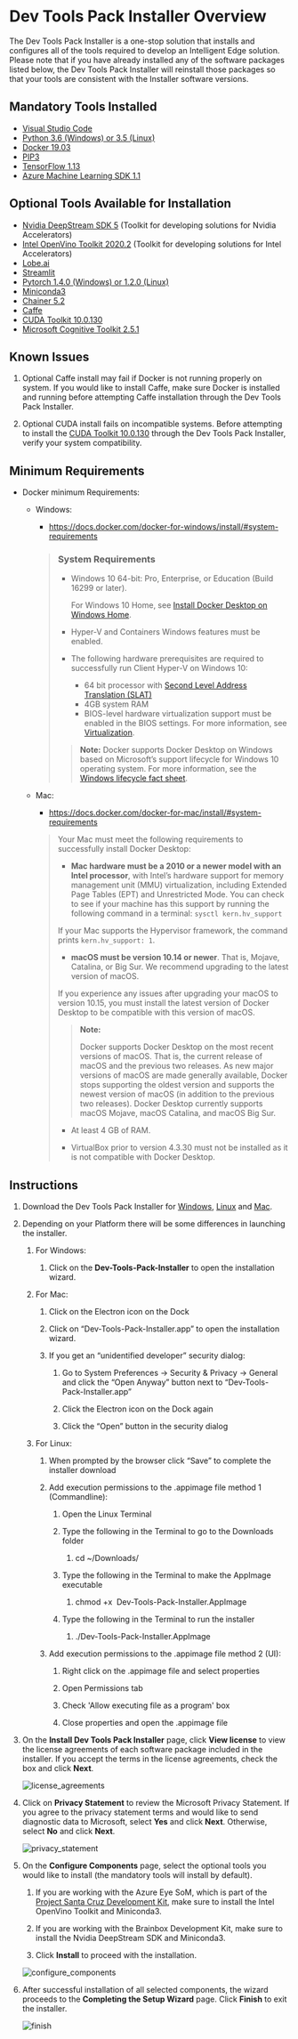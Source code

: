 # Dev Tools Pack Installer Overview

The Dev Tools Pack Installer is a one-stop solution that installs and configures all of the tools required to develop an Intelligent Edge solution. Please note that if you have already installed any of the software packages listed below, the Dev Tools Pack Installer will reinstall those packages so that your tools are consistent with the Installer software versions.

## Mandatory Tools Installed

* [Visual Studio Code](https://code.visualstudio.com/)
* [Python 3.6 (Windows) or 3.5 (Linux)](https://www.python.org/)
* [Docker 19.03](https://www.docker.com/)
* [PIP3](https://pip.pypa.io/en/stable/user_guide/)
* [TensorFlow 1.13](https://www.tensorflow.org/)
* [Azure Machine Learning SDK 1.1](https://docs.microsoft.com/en-us/python/api/overview/azure/ml/?view=azure-ml-py)

## Optional Tools Available for Installation

* [Nvidia DeepStream SDK 5](https://developer.nvidia.com/deepstream-sdk) (Toolkit for developing solutions for Nvidia Accelerators)
* [Intel OpenVino Toolkit 2020.2](https://docs.openvinotoolkit.org/) (Toolkit for developing solutions for Intel Accelerators)
* [Lobe.ai](https://lobe.ai/)  
* [Streamlit](https://www.streamlit.io/)
* [Pytorch 1.4.0 (Windows) or 1.2.0 (Linux)](https://pytorch.org/)
* [Miniconda3](https://docs.conda.io/en/latest/miniconda.html)
* [Chainer 5.2](https://chainer.org/)
* [Caffe](https://caffe.berkeleyvision.org/)
* [CUDA Toolkit 10.0.130](https://developer.nvidia.com/cuda-toolkit)
* [Microsoft Cognitive Toolkit 2.5.1](https://www.microsoft.com/en-us/research/product/cognitive-toolkit/?lang=fr_ca)

## Known Issues

1. Optional Caffe install may fail if Docker is not running properly on system. If you would like to install Caffe, make sure Docker is installed and running before attempting Caffe installation through the Dev Tools Pack Installer. 

1. Optional CUDA install fails on incompatible systems. Before attempting to install the [CUDA Toolkit 10.0.130](https://developer.nvidia.com/cuda-toolkit) through the Dev Tools Pack Installer, verify your system compatibility.

## Minimum Requirements

* Docker minimum Requirements:

    * Windows:
        * https://docs.docker.com/docker-for-windows/install/#system-requirements
        > ### System Requirements
        > 
        >   - Windows 10 64-bit: Pro, Enterprise, or Education (Build 16299 or later).
        >   
        >     For Windows 10 Home, see [Install Docker Desktop on Windows Home](install-windows-home.md).
        >   - Hyper-V and Containers Windows features must be enabled.
        >   - The following hardware prerequisites are required to successfully run Client
        > Hyper-V on Windows 10:
        > 
        >      - 64 bit processor with [Second Level Address Translation (SLAT)](https://en.wikipedia.org/wiki/Second_Level_Address_Translation)
        >      - 4GB system RAM
        >     - BIOS-level hardware virtualization support must be enabled in the
        >     BIOS settings.  For more information, see
        >     [Virtualization](troubleshoot.md#virtualization-must-be-enabled).
        > 
        > > **Note:** Docker supports Docker Desktop on Windows based on Microsoft’s support lifecycle for Windows 10 operating system. For more information, see the [Windows lifecycle fact sheet](https://support.microsoft.com/en-us/help/13853/windows-lifecycle-fact-sheet).

    * Mac:
        * https://docs.docker.com/docker-for-mac/install/#system-requirements
        > 
        > Your Mac must meet the following requirements to successfully install Docker Desktop:
        > 
        > - **Mac hardware must be a 2010 or a newer model with an Intel processor**, with Intel’s hardware support for memory management unit (MMU) virtualization, including Extended Page Tables (EPT) and Unrestricted Mode. You can check to see if your machine has this support by running the following command in a terminal: `sysctl kern.hv_support`
        > 
        >  If your Mac supports the Hypervisor framework, the command prints `kern.hv_support: 1`.
        > 
        > - **macOS must be version 10.14 or newer**. That is, Mojave, Catalina, or Big Sur. We recommend upgrading to the latest version of macOS.
        > 
        >  If you experience any issues after upgrading your macOS to version 10.15, you must install the latest version of Docker Desktop to be compatible with this version of macOS.
        > 
        >  > **Note:**
        >  >
        >  > Docker supports Docker Desktop on the most recent versions of macOS. That is, the current release of macOS and the previous two releases. As new major versions of macOS are made generally available, Docker stops supporting the oldest version and supports the newest version of macOS (in addition to the previous two releases). Docker Desktop currently supports macOS Mojave, macOS Catalina, and macOS Big Sur.
        > 
        > - At least 4 GB of RAM.
        > 
        > - VirtualBox prior to version 4.3.30 must not be installed as it is not compatible with Docker Desktop.

## Instructions

1. Download the Dev Tools Pack Installer for [Windows](https://go.microsoft.com/fwlink/?linkid=2132187), [Linux](https://go.microsoft.com/fwlink/?linkid=2132186) and [Mac](https://go.microsoft.com/fwlink/?linkid=2132296).

1. Depending on your Platform there will be some differences in launching the installer.

    1. For Windows:
    
        1. Click on the **Dev-Tools-Pack-Installer** to open the installation wizard.
        
    1. For Mac:
    
        1. Click on the Electron icon on the Dock
        
        1. Click on “Dev-Tools-Pack-Installer.app” to open the installation wizard.
        
        1. If you get an “unidentified developer” security dialog:
        
            1. Go to System Preferences -> Security & Privacy -> General and click the “Open Anyway” button next to “Dev-Tools-Pack-Installer.app”
        
            1. Click the Electron icon on the Dock again
        
            1. Click the “Open” button in the security dialog
    
    1. For Linux:
    
        1. When prompted by the browser click “Save” to complete the installer download
        
        1. Add execution permissions to the .appimage file method 1 (Commandline):
            
            1. Open the Linux Terminal
            
            1. Type the following in the Terminal to go to the Downloads folder
            
                1. cd ~/Downloads/
                
            1. Type the following in the Terminal to make the AppImage executable
            
                1. chmod +x  Dev-Tools-Pack-Installer.AppImage
                
            1. Type the following in the Terminal to run the installer
            
                1. ./Dev-Tools-Pack-Installer.AppImage
        
        1. Add execution permissions to the .appimage file method 2 (UI):
        
            1. Right click on the .appimage file and select properties
            
            1. Open Permissions tab
            
            1. Check 'Allow executing file as a program' box
            
            1. Close properties and open the .appimage file

1. On the **Install Dev Tools Pack Installer** page, click **View license** to view the license agreements of each software package included in the installer. If you accept the terms in the license agreements, check the box and click **Next**.

    ![license_agreements](https://github.com/microsoft/Project-Santa-Cruz-Private-Preview/blob/main/user-guides/prototyping/article_images/dev_tools_license_agreements.png)

1. Click on **Privacy Statement** to review the Microsoft Privacy Statement. If you agree to the privacy statement terms and would like to send diagnostic data to Microsoft, select **Yes** and click **Next**. Otherwise, select **No** and click **Next**.

    ![privacy_statement](https://github.com/microsoft/Project-Santa-Cruz-Private-Preview/blob/main/user-guides/prototyping/article_images/dev_tools_privacy_statement.png)

1. On the **Configure Components** page, select the optional tools you would like to install (the mandatory tools will install by default).

    1. If you are working with the Azure Eye SoM, which is part of the [Project Santa Cruz Development Kit](https://github.com/microsoft/Project-Santa-Cruz-Private-Preview/blob/main/user-guides/getting_started/project_santa_cruz_development_kit_overview.md), make sure to install the Intel OpenVino Toolkit and Miniconda3.

    1. If you are working with the Brainbox Development Kit, make sure to install the Nvidia DeepStream SDK and Miniconda3.

    1. Click **Install** to proceed with the installation.

    ![configure_components](https://github.com/microsoft/Project-Santa-Cruz-Private-Preview/blob/main/user-guides/prototyping/article_images/dev_tools_configure_components.png)

1. After successful installation of all selected components, the wizard proceeds to the **Completing the Setup Wizard** page. Click **Finish** to exit the installer.

    ![finish](https://github.com/microsoft/Project-Santa-Cruz-Private-Preview/blob/main/user-guides/prototyping/article_images/dev_tools_finish.png)
